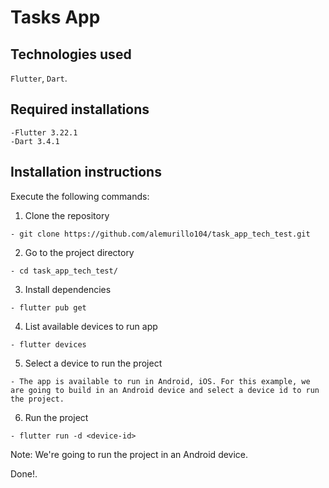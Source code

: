 # Tasks App

## Technologies used

`Flutter`, `Dart`.

## Required installations
```
-Flutter 3.22.1
-Dart 3.4.1
```

## Installation instructions

Execute the following commands:

1. Clone the repository 
```
- git clone https://github.com/alemurillo104/task_app_tech_test.git
```
2. Go to the project directory
```
- cd task_app_tech_test/
```
3. Install dependencies
```
- flutter pub get
```
4. List available devices to run app
```
- flutter devices
```
5. Select a device to run the project
```
- The app is available to run in Android, iOS. For this example, we are going to build in an Android device and select a device id to run the project.
```
6. Run the project
```
- flutter run -d <device-id>
```
Note: We're going to run the project in an Android device.

Done!.
